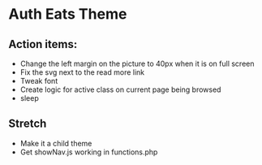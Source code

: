 # Auth Eats Theme
## Action items:

* Change the left margin on the picture to 40px when it is on full screen
* Fix the svg next to the read more link
* Tweak font
* Create logic for active class on current page being browsed
* sleep

## Stretch

* Make it a child theme
* Get showNav.js working in functions.php